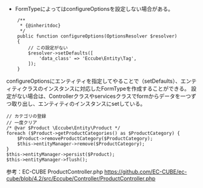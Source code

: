 * FormTypeによってはconfigureOptionsを設定しない場合がある。

```
    /**
     * {@inheritdoc}
     */
    public function configureOptions(OptionsResolver $resolver)
    {
        // この設定がない
        $resolver->setDefaults([
            'data_class' => 'Eccube\Entity\Tag',
        ]);
    }
```
configureOptionsにエンティティを指定してやることで（setDefaults）、エンティティクラスのインスタンスに対応したFormTypeを作成することができる。
設定がない場合は、Controllerクラスやservicesクラスでformからデータを一つずつ取り出し、エンティティのインスタンスにsetしている。

```
// カテゴリの登録
// 一度クリア
/* @var $Product \Eccube\Entity\Product */
foreach ($Product->getProductCategories() as $ProductCategory) {
    $Product->removeProductCategory($ProductCategory);
    $this->entityManager->remove($ProductCategory);
}
$this->entityManager->persist($Product);
$this->entityManager->flush();
```

参考：EC-CUBE ProductController.php
https://github.com/EC-CUBE/ec-cube/blob/4.2/src/Eccube/Controller/ProductController.php